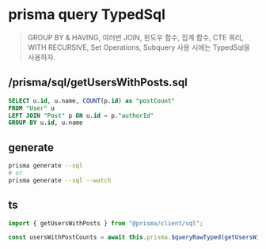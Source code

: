 # prisma query TypedSql

> GROUP BY & HAVING, 여러번 JOIN, 윈도우 함수, 집계 함수, CTE 쿼리, WITH RECURSIVE, Set Operations, Subquery 사용 시에는 TypedSql을 사용하자.

## /prisma/sql/getUsersWithPosts.sql

```sql
SELECT u.id, u.name, COUNT(p.id) as "postCount"
FROM "User" u
LEFT JOIN "Post" p ON u.id = p."authorId"
GROUP BY u.id, u.name
```

## generate

```sh
prisma generate --sql
# or
prisma generate --sql --watch
```

## ts

```ts
import { getUsersWithPosts } from "@prisma/client/sql";

const usersWithPostCounts = await this.prisma.$queryRawTyped(getUsersWithPosts());
```
